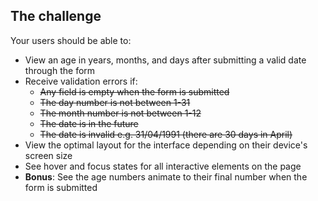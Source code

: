 ## The challenge

Your users should be able to:

- View an age in years, months, and days after submitting a valid date through the form
- Receive validation errors if:
  - ~~Any field is empty when the form is submitted~~
  - ~~The day number is not between 1-31~~
  - ~~The month number is not between 1-12~~
  - ~~The date is in the future~~
  - ~~The date is invalid e.g. 31/04/1991 (there are 30 days in April)~~
- View the optimal layout for the interface depending on their device's screen size
- See hover and focus states for all interactive elements on the page
- **Bonus**: See the age numbers animate to their final number when the form is submitted
